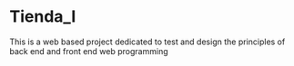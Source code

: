 # Tienda_I
This is a web based project dedicated to test and design the principles of back end and front end web programming
